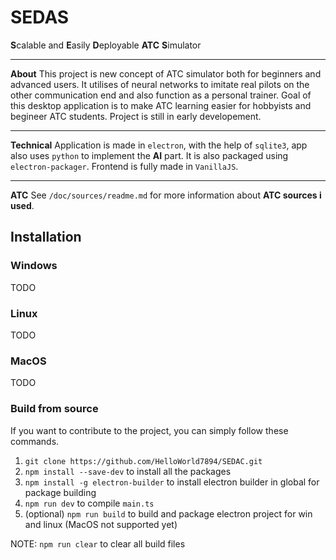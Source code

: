 # SEDAS

**S**calable and **E**asily **D**eployable **ATC** **S**imulator

<hr>

**About**
This project is new concept of ATC simulator both for beginners and advanced users. It utilises of neural networks to imitate real pilots on the other communication end and also function as a personal trainer. Goal of this desktop application is to make ATC learning easier for hobbyists and begineer ATC students. Project is still in early developement.

<hr>

**Technical**
Application is made in `electron`, with the help of `sqlite3`, app also uses `python` to implement the **AI** part. It is also packaged using `electron-packager`. Frontend is fully made in `VanillaJS`.

<hr>

**ATC**
See `/doc/sources/readme.md` for more information about **ATC sources i used**.

## Installation

### Windows
TODO

### Linux
TODO

### MacOS
TODO

### Build from source
If you want to contribute to the project, you can simply follow these commands.

1. `git clone https://github.com/HelloWorld7894/SEDAC.git`
2. `npm install --save-dev` to install all the packages
3. `npm install -g electron-builder` to install electron builder in global for package building
4. `npm run dev` to compile `main.ts`
5. (optional) `npm run build` to build and package electron project for win and linux (MacOS not supported yet)

NOTE: `npm run clear` to clear all build files
